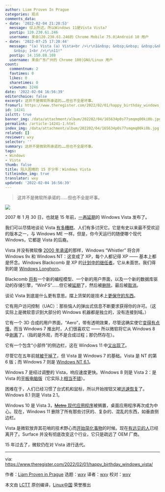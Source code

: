 ```yaml
---
author: Liam Proven In Prague
categories: 观点
comments_data:
- date: '2022-02-04 21:20:53'
  message: 综上所述，所以Windows 11是Vista Vista?
  postip: 120.230.61.246
  username: 来自120.230.61.246的 Chrome Mobile 75.0|Android 10 用户
- date: '2022-07-25 17:20:44'
  message: "(a) Vista (a) Vista<br />\r\n1&nbsp; &nbsp;&nbsp; &nbsp;&nbsp; &nbsp;&nbsp;
    &nbsp; 1<br />\r\n11!"
  postip: 14.150.88.108
  username: 来自广东广州的 Chrome 100|GNU/Linux 用户
count:
  commentnum: 2
  favtimes: 0
  likes: 0
  sharetimes: 0
  viewnum: 3246
date: '2022-02-04 16:56:39'
editorchoice: false
excerpt: 这并不是微软所承诺的……但也不全是坏事。
fromurl: https://www.theregister.com/2022/02/01/happy_birthday_windows_vista/
id: 14241
islctt: true
banner_img: /data/attachment/album/202202/04/165634p0s77smqmq00ki0b.jpg
permalink: /article-14241-1.html
index_img: /data/attachment/album/202202/04/165634p0s77smqmq00ki0b.jpg.thumb.jpg
related: []
reviewer: wxy
selector: ''
summary: 这并不是微软所承诺的……但也不全是坏事。
tags:
- Windows
- Vista
thumb: false
title: 陷入困境的 15 岁少年：Windows Vista
titleindex_img: true
translator: wxy
updated: '2022-02-04 16:56:39'
---
```



> 
> 这并不是微软所承诺的……但也不全是坏事。
> 
> 
> 


![](/data/attachment/album/202202/04/165634p0s77smqmq00ki0b.jpg)


2007 年 1 月 30 日，也就是 15 年前，[一再](https://www.theregister.com/2006/03/22/microsoft_vista_delayed/)[延期](https://www.theregister.com/2005/08/30/windows_vista_release/)的 Windows Vista 发布了。


我们可以尽情地谈论 Vista [有多糟糕](https://www.youtube.com/watch?v=-IfnjBHtjHc)、人们有多讨厌它。它是有史以来最不受欢迎的版本之一，与 Windows ME 一样。但是，你今天运行的随便哪个现代 Windows，它都是 Vista 的后裔。


Vista 并没有微软像 [2000 年承诺](https://www.theregister.com/2000/11/12/whistler_and_blackcomb_the_windows/)的那样，Windows “Whistler” 将合并 Windows 9x 和 Windows NT：这变成了 XP，每个人都记得 XP —— 基本上都是怀念。Windows Blackcomb 是 XP 的[计划中的继任者](https://www.theregister.com/2001/07/27/microsoft_reshuffles_windows_roadmap_full/)。它从未面世。我们得到的是 [Windows Longhorn](https://www.theregister.com/2001/10/24/gates_confirms_windows_longhorn/)。


Blackcomb [将有](https://www.theregister.com/2001/08/07/ms_poised_to_switch_windows/)一个新的编程模型、一个新的用户界面，以及一个新的数据库驱动的存储引擎，“WinFS”……但它被[延期](https://www.theregister.com/2003/05/13/microsoft_sidelines_longhorn_database_caper/)了，然后被[删除](https://www.theregister.com/2004/08/27/microsoft_decouples_longhorn/)，最后被[取消](https://www.theregister.com/2006/06/26/winfs_axed/)。


谈论 Vista 到底是什么更有意思。摆上货架的是技术上[更保守的东西](https://www.theregister.com/2003/03/05/windows_longhorn_leaks_again)。


它有用户访问控制（UAC）：那些恼人的弹出式信息不断要求获得你的许可。（这实际上是微软意识到大部分的 Windows 机器都是独立的，没有连接到域。）


它有一个 3D 合成的用户界面，“Aero”，带有透明效果，尽管这确实使它[变得有点慢](https://www.theregister.com/2007/12/04/vista_vs_xp_tests/)。而当 Windows 7 推出时，人们很喜欢它 —— 所以微软将它从 Windows 8 中[剥离](https://www.theregister.com/2012/05/21/windows_8_aero_dead/)了。（指的是外观，而不是合成过程；那仍然存在）。


它有一个包含“小部件”的侧边栏，这在 Windows 11 中[又出现了](https://www.theregister.com/2021/10/05/windows_11_in_detail/)。


尽管它在五年前就[被干掉了](https://www.theregister.com/2017/04/12/windows_vista_support_ends/)，但 Vista 是 Windows 7 的基础。Vista 是 NT 的第 6 版；而 Windows 7 则是 [Windows NT 6.1](https://www.theregister.com/2009/11/18/windows_7_heart/)。


Windows 7 是经过调整的 Vista，响应速度更快。Windows 8 则是 Vista 2：是 Vista 的[平板电脑版](https://www.theregister.com/2011/06/06/windows_tablets_without_silverlight_dot_net/)（它实际上[相当不错](https://www.theregister.com/2011/09/14/samsung_windows8_tablet/)）。


困难在于，人们已经习惯了台式机和鼠标，所以开始按钮又被[迅速恢复](https://www.theregister.com/2013/10/18/windows_8_1_review/)了。Windows 8.1 则是 Vista 2.1。


Windows 10 是 Vista 3，[~~Metro~~ 现代应用程序](https://www.theregister.com/2012/03/15/the_charge_of_the_metro_brigade/)被搁置，桌面应用程序再次成为中心。现在，Windows 11 删除了所有那些讨厌的、复杂的、混乱的东西，如垂直侧边栏。


Vista 是微软放弃其花哨的技术野心而[开始简化事物](https://www.theregister.com/2009/11/18/windows_7_heart/)的时候。现在[有远见的人](https://www.theregister.com/2012/11/13/sinofsky_caligula/)已经离开了。Surface 并没有彻底改变这个行业，它只是疏远了 OEM 厂商。


15 年过去了，微软仍在对 Vista 进行迭代。




---


via: <https://www.theregister.com/2022/02/01/happy_birthday_windows_vista/> 


作者：[Liam Proven in Prague](https://www.theregister.com/Author/Liam-Proven) 选题：[wxy](https://github.com/wxy) 译者：[wxy](https://github.com/wxy) 校对：[wxy](https://github.com/wxy)


本文由 [LCTT](https://github.com/LCTT/TranslateProject) 原创编译，[Linux中国](/article-14240-1.html) 荣誉推出